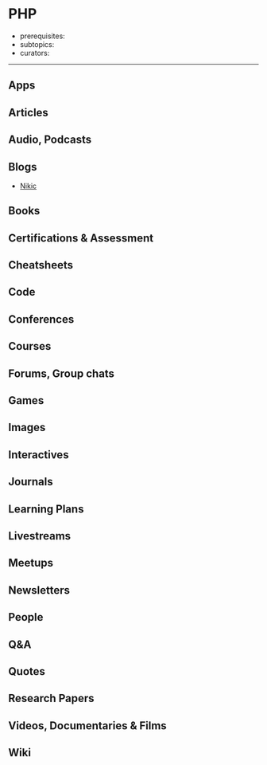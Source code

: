 # PHP

- prerequisites:
- subtopics:
- curators:

------

## Apps

## Articles

## Audio, Podcasts

## Blogs

- [Nikic](http://nikic.github.io/)

## Books

## Certifications & Assessment

## Cheatsheets

## Code

## Conferences

## Courses

## Forums, Group chats

## Games

## Images

## Interactives

## Journals

## Learning Plans

## Livestreams

## Meetups

## Newsletters

## People

## Q&A

## Quotes

## Research Papers

## Videos, Documentaries & Films

## Wiki

